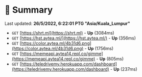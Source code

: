 # 📖 Summary
Last updated: **26/5/2022, 6:22:01 PTG "Asia/Kuala_Lumpur"**

- `GET` [https://shrt.ml](https://shrt.ml) - **Up** (3084ms)
- `GET` [https://hst.aytea.ml/](https://hst.aytea.ml/) - **Up** (356ms)
- `GET` [https://color.aytea.ml/4b31d6.png](https://color.aytea.ml/4b31d6.png) - **Up** (1756ms)
- `GET` [https://memeapi.aytea14.repl.co/gimme](https://memeapi.aytea14.repl.co/gimme) - **Up** (805ms)
- `GET` [https://teledrivemy.herokuapp.com/dashboard](https://teledrivemy.herokuapp.com/dashboard) - **Up** (237ms)
